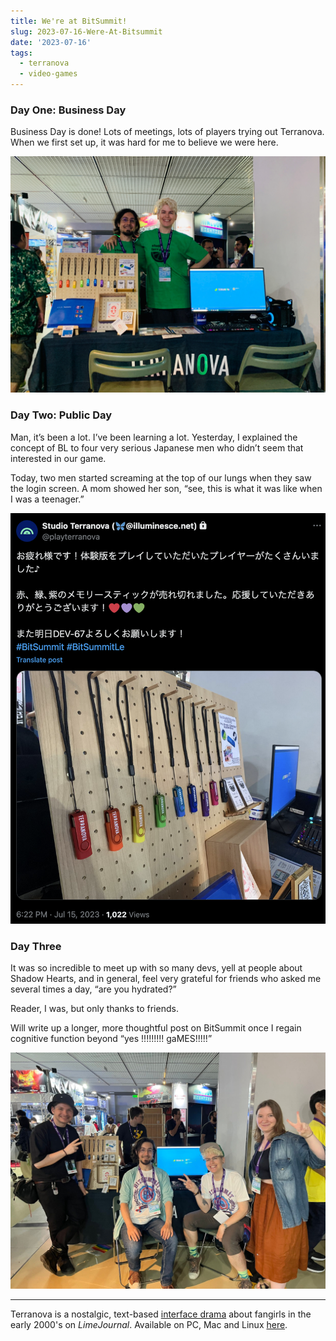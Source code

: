 ```yaml
---
title: We're at BitSummit!
slug: 2023-07-16-Were-At-Bitsummit
date: '2023-07-16'
tags:
  - terranova
  - video-games
---
```


### Day One: Business Day

Business Day is done! Lots of meetings, lots of players trying out Terranova. When we first set up, it was hard for me to believe we were here.

![Photo of a dark-haired man and a blonde man standing next to each other behind a booth. The booth has a Windows XP style game and USB sticks in a bustling event.](bs_day1.jpeg)

### Day Two: Public Day

Man, it’s been a lot. I’ve been learning a lot. Yesterday, I explained the concept of BL to four very serious Japanese men who didn’t seem that interested in our game.

Today, two men started screaming at the top of our lungs when they saw the login screen. A mom showed her son, “see, this is what it was like when I was a teenager.”

![Screenshot of a twitter post by former account playterranova. New account is at Blusky at illuminese. Text reads, in Japanese, 'thank you to everyone who bought a USB stick! We're at DEV-67 for anyone who wants to come by.'](bs_day2.png)

### Day Three

It was so incredible to meet up with so many devs, yell at people about Shadow Hearts, and in general, feel very grateful for friends who asked me several times a day, “are you hydrated?”

Reader, I was, but only thanks to friends.

Will write up a longer, more thoughtful post on BitSummit once I regain cognitive function beyond “yes !!!!!!!!! gaMES!!!!!”

![A man wearing a hat, next to a dark-haired man, a blonde haired man and an auburn haired girl. Everyone is smiling and posing at the camera. It's out friends!](bs_day3.jpeg)

---

Terranova is a nostalgic, text-based [interface drama](/blog/posts/2023-08-22-Interface-Drama/) about fangirls in the early 2000's on _LimeJournal_. Available on PC, Mac and Linux [here](https://playterranova.com/).
